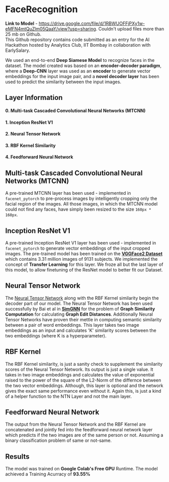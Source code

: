 # FaceRecognition

**Link to Model** - https://drive.google.com/file/d/1RBWUOFFjPXy1w-eMFN4mtQuZlm05QaaY/view?usp=sharing. Couldn't upload files more than 25 mb on Github.<br> 
This Github repository contains code submitted as an entry for the AI Hackathon hosted by Analytics Club, IIT Bombay in collaboration with EarlySalary.

We used an end-to-end **Deep Siamese Model** to recognize faces in the dataset. The model created was based on an **encoder-decoder paradigm**, where a **Deep-CNN** layer was used as an **encoder** to generate vector embeddings for the input image pair, and a **novel decoder layer** has been used to predict the similarity between the input images.

## Layer Information
#### 0. Multi-task Cascaded Convolutional Neural Networks (MTCNN)<br>
#### 1. Inception ResNet V1<br>
#### 2. Neural Tensor Network<br>
#### 3. RBF Kernel Similarity<br>
#### 4. Feedforward Neural Network

## Multi-task Cascaded Convolutional Neural Networks (MTCNN)
A pre-trained MTCNN layer has been used - implemented in `facenet_pytorch` to pre-process images by intelligently cropping only the facial region of the images. All those images, in which the MTCNN model could not find any faces, have simply been resized to the size `160px * 160px`.

## Inception ResNet V1
A pre-trained Inception ResNet V1 layer has been used - implemented in `facenet_pytorch` to generate vector embeddings of the input cropped images. The pre-trained model has been trained on the <a href = "https://www.robots.ox.ac.uk/~vgg/data/vgg_face/">**VGGFace2 Dataset** </a> which contains 3.31 million images of 9131 subjects. We implemented the concept of **Transfer Learning** for this layer. We froze all but the last layer of this model, to allow finetuning of the ResNet model to better fit our Dataset.

## Neural Tensor Network
The <a href="https://proceedings.neurips.cc/paper/2013/file/b337e84de8752b27eda3a12363109e80-Paper.pdf">Neural Tensor Network</a> along with the RBF Kernel similarity begin the decoder part of our model. The Neural Tensor Network has been used successfully by Bai et al in <a href = "https://arxiv.org/pdf/1808.05689v4.pdf">**SimGNN**</a> for the problem of **Graph Similarity Computation** for calculating **Graph Edit Distances**. Additionally Neural Tensor Networks have proven their mettle in computing semantic similarity between a pair of word embeddings. This layer takes two image embeddings as an input and calculates 'K' similarity scores between the two embeddings (where K is a hyperparameter).

## RBF Kernel
The RBF Kernel similarity, is just a sanity check to supplement the similarity scores of the Neural Tensor Network. Its output is just a single value. It takes in two image embeddings and calculates the value of exponential raised to the power of the square of the L2-Norm of the differnce between the two vector embeddings. Although, this layer is optional and the network gives the exact same performance even without it. Again this, is just a kind of a helper function to the NTN Layer and not the main layer.

## Feedforward Neural Network
The output from the Neural Tensor Network and the RBF Kernel are concatenated and jointly fed into the feedforward neural network layer which predicts if the two images are of the same person or not. Assuming a binary classification problem of same or not-same.

## Results
The model was trained on **Google Colab's Free GPU** Runtime. The model achieved a Training Acurracy of **93.55%**
